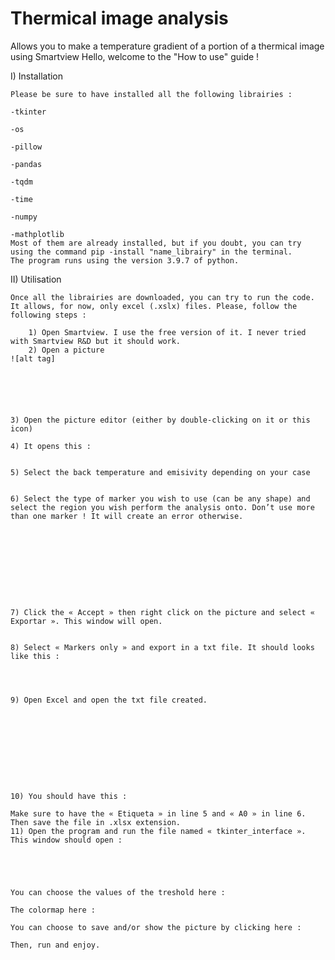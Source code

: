 # Thermical image analysis
Allows you to make a temperature gradient of a portion of a thermical image using Smartview
Hello, welcome to the "How to use" guide !

I) Installation

    Please be sure to have installed all the following librairies :
                                                          			        -tkinter
                                                         			        -os
                                                         			        -pillow
                                                       					    -pandas
                                                                            -tqdm
                                                       					    -time
                                                        					-numpy
                                                         				    -mathplotlib
    Most of them are already installed, but if you doubt, you can try using the command pip -install "name_librairy" in the terminal.
    The program runs using the version 3.9.7 of python.

II) Utilisation

    Once all the librairies are downloaded, you can try to run the code. 
    It allows, for now, only excel (.xslx) files. Please, follow the following steps :

        1) Open Smartview. I use the free version of it. I never tried with Smartview R&D but it should work.
        2) Open a picture
    ![alt tag]
        





    3) Open the picture editor (either by double-clicking on it or this icon)  

    4) It opens this :
 

    5) Select the back temperature and emisivity depending on your case
 

    6) Select the type of marker you wish to use (can be any shape) and select the region you wish perform the analysis onto. Don’t use more  than one marker ! It will create an error otherwise. 
 









    7) Click the « Accept » then right click on the picture and select « Exportar ». This window will open.
 

    8) Select « Markers only » and export in a txt file. It should looks like this :
 



    9) Open Excel and open the txt file created.
 
 








    10) You should have this :
 
    Make sure to have the « Etiqueta » in line 5 and « A0 » in line 6. Then save the file in .xlsx extension.
    11) Open the program and run the file named « tkinter_interface ». This window should open : 
 




    You can choose the values of the treshold here :
 
    The colormap here : 
 
    You can choose to save and/or show the picture by clicking here :
 
    Then, run and enjoy.


























